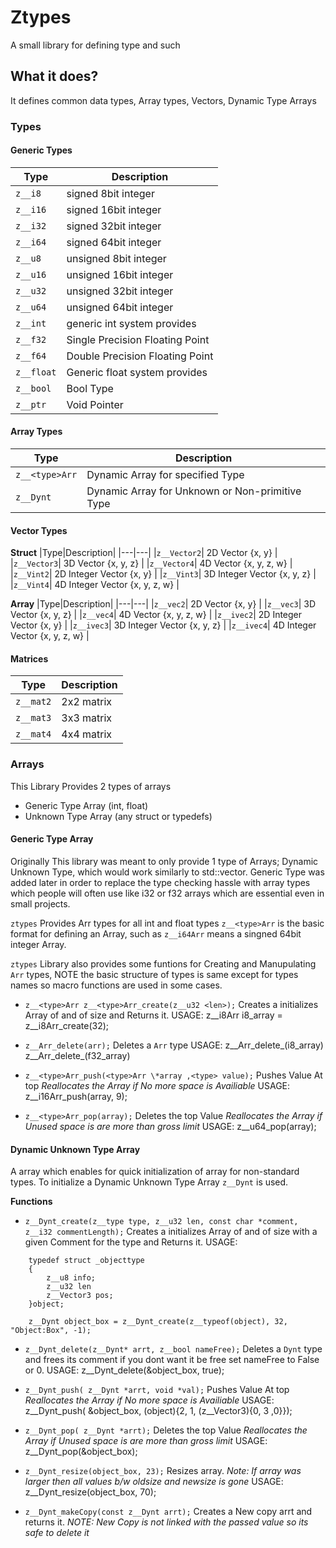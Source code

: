 # Ztypes
A small library for defining type and such

## What it does?
It defines common data types, Array types, Vectors, Dynamic Type Arrays

### Types

#### Generic Types

|Type|Description|
|---|---|
|`z__i8`| signed 8bit integer |
|`z__i16`| signed 16bit integer |
|`z__i32`| signed 32bit integer |
|`z__i64`| signed 64bit integer |
|`z__u8`| unsigned 8bit integer |
|`z__u16`| unsigned 16bit integer |
|`z__u32`| unsigned 32bit integer |
|`z__u64`| unsigned 64bit integer |
|`z__int`| generic int system provides |
|`z__f32`| Single Precision Floating Point |
|`z__f64`| Double Precision Floating Point |
|`z__float`| Generic float system provides |
|`z__bool`| Bool Type |
|`z__ptr`| Void Pointer |

#### Array Types

|Type|Description|
|---|---|
|`z__<type>Arr`| Dynamic Array for specified Type|
|`z__Dynt`| Dynamic Array for Unknown or Non-primitive Type|

#### Vector Types

**Struct**
|Type|Description|
|---|---|
|`z__Vector2`| 2D Vector {x, y} |
|`z__Vector3`| 3D Vector {x, y, z} |
|`z__Vector4`| 4D Vector {x, y, z, w} |
|`z__Vint2`| 2D Integer Vector {x, y} |
|`z__Vint3`| 3D Integer Vector {x, y, z} |
|`z__Vint4`| 4D Integer Vector {x, y, z, w} |

**Array**
|Type|Description|
|---|---|
|`z__vec2`| 2D Vector {x, y} |
|`z__vec3`| 3D Vector {x, y, z} |
|`z__vec4`| 4D Vector {x, y, z, w} |
|`z__ivec2`| 2D Integer Vector {x, y} |
|`z__ivec3`| 3D Integer Vector {x, y, z} |
|`z__ivec4`| 4D Integer Vector {x, y, z, w} |


#### Matrices

|Type|Description|
|---|---|
|`z__mat2`| 2x2 matrix |
|`z__mat3`| 3x3 matrix |
|`z__mat4`| 4x4 matrix |


### Arrays
This Library Provides 2 types of arrays
- Generic Type Array (int, float)
- Unknown Type Array (any struct or typedefs)

#### Generic Type Array
Originally This library was meant to only provide 1 type of Arrays; Dynamic Unknown Type, which would work similarly to std::vector.
Generic Type was added later in order to replace the type checking hassle with array types which people will often use like i32 or f32 arrays which are essential even in small projects.

`ztypes` Provides Arr types for all int and float types
`z__<type>Arr` is the basic format for defining an Array, such as `z__i64Arr` means a singned 64bit integer Array.

`ztypes` Library also provides some funtions for Creating and Manupulating `Arr` types, NOTE the basic structure of types is same except for types names so macro functions are used in some cases.

- `z__<type>Arr z__<type>Arr_create(z__u32 <len>);`
    Creates a initializes Array of <type> and of size <len> and Returns it.
    USAGE: z__i8Arr i8_array = z__i8Arr_create(32);

- `z__Arr_delete(arr);`
    Deletes a `Arr` type 
    USAGE: z__Arr_delete_(i8_array)
           z__Arr_delete_(f32_array)

- `z__<type>Arr_push(<type>Arr \*array ,<type> value);`
    Pushes Value At top
    *Reallocates the Array if No more space is Availiable*
    USAGE: z__i16Arr_push(array, 9);

- `z__<type>Arr_pop(array);`
    Deletes the top Value
    *Reallocates the Array if Unused space is are more than gross limit*
    USAGE: z__u64_pop(array);

#### Dynamic Unknown Type Array
A array which enables for quick initialization of array for non-standard types.
To initialize a Dynamic Unknown Type Array `z__Dynt` is used.

**Functions**
- ```z__Dynt_create(z__type type, z__u32 len, const char *comment, z__i32 commentLength);```
    Creates a initializes Array of <type> and of size <len> with a given Comment for the type and Returns it.
    USAGE: 
```
    typedef struct _objecttype
    {
        z__u8 info;
        z__u32 len
        z__Vector3 pos;
    }object;

    z__Dynt object_box = z__Dynt_create(z__typeof(object), 32, "Object:Box", -1);
```

- ```z__Dynt_delete(z__Dynt* arrt, z__bool nameFree);```
    Deletes a `Dynt` type and frees its comment if you dont want it be free set nameFree to False or 0.
    USAGE: z__Dynt_delete(&object_box, true);

- ```z__Dynt_push( z__Dynt *arrt, void *val);```
    Pushes Value At top
    *Reallocates the Array if No more space is Availiable*
    USAGE: z__Dynt_push( &object_box, (object){2, 1, (z__Vector3){0, 3 ,0}});

- ```z__Dynt_pop( z__Dynt *arrt);```
    Deletes the top Value
    *Reallocates the Array if Unused space is are more than gross limit*
    USAGE: z__Dynt_pop(&object_box);

- ```z__Dynt_resize(object_box, 23);```
    Resizes array.
    *Note: If array was larger then all values b/w oldsize and newsize is gone*
    USAGE: z__Dynt_resize(object_box, 70);

- ```z__Dynt_makeCopy(const z__Dynt arrt);```
    Creates a New copy arrt and returns it.
    *NOTE: New Copy is not linked with the passed value so its safe to delete it*

